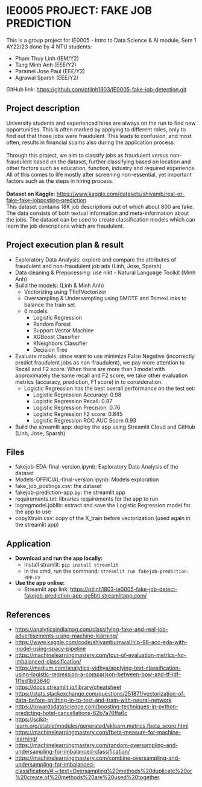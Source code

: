# IE0005 PROJECT: FAKE JOB PREDICTION

This is a group project for IE0005 - Intro to Data Science & AI module, Sem 1 AY22/23 done by 4 NTU students:
- Pham Thuy Linh (IEM/Y2)
- Tang Minh Anh (EEE/Y2)
- Paramel Jose Paul (EEE/Y2)
- Agrawal Sparsh (EEE/Y2)

GitHub link: https://github.com/ptlinh1803/IE0005-fake-job-detection.git <br>

## Project description
University students and experienced hires are always on the run to find new opportunities. This is often marked by applying to different roles, only to find out that those jobs were fraudulent. This leads to confusion, and most often, results in financial scams also during the application process.
<br><br>
Through this project, we aim to classify jobs as fraudulent versus non-fraudulent based on the dataset, further classifying based on location and other factors such as education, function, industry and required experience. All of this comes to life mostly after screening non-essential, yet important factors such as the steps in hiring process.
<br><br>
<b>Dataset on Kaggle:</b> https://www.kaggle.com/datasets/shivamb/real-or-fake-fake-jobposting-prediction <br>
This dataset contains 18K job descriptions out of which about 800 are fake. The data consists of both textual information and meta-information about the jobs. The dataset can be used to create classification models which can learn the job descriptions which are fraudulent.

## Project execution plan & result
- Exploratory Data Analysis: explore and compare the attributes of fraudulent and non-fraudulent job ads (Linh, Jose, Sparsh)
- Data cleaning & Prepocessing: use nlkt - Natural Language Toolkit (Minh Anh)
- Build the models: (Linh & Minh Anh)
  + Vectorizing using TfidfVectorizer
  + Oversampling & Undersampling using SMOTE and TomekLinks to balance the train set
  + 6 models:
    * Logistic Regression
    * Random Forest
    * Support Vector Machine
    * XGBoost Classifier
    * KNeighbors Classifier
    * Decision Tree
 - Evaluate models: since want to use minimize False Negative (incorrectly predict fraudulent jobs as non-fraudulent), we pay more attention to Recall and F2 score. When there are more than 1 model with approximately the same recall and F2 score, we take other evaluation metrics (accuracy, prediction, F1 score) in to consideration.
    + Logistic Regression has the best overall performance on the test set: 
      * Logistic Regression Accuracy: 0.98
      * Logistic Regression Recall: 0.87
      * Logistic Regression Precision: 0.76
      * Logistic Regression F2 score: 0.845
      * Logistic Regression ROC AUC Score 0.93
- Build the streamlit app: deploy the app using Streamlit Cloud and GitHub (Linh, Jose, Sparsh)

## Files
- fakejob-EDA-final-version.ipynb: Exploratory Data Analysis of the dataset
- Models-OFFICIAL-final-version.ipynb: Models exploration
- fake_job_postings.csv: the dataset
- fakejob-prediction-app.py: the streamlit app
- requirements.txt: libraries requirements for the app to run
- logregmodel.joblib: extract and save the Logistic Regression model for the app to use
- copyXtrain.csv: copy of the X_train before vectorization (used again in the streamlit app)

## Application
- <b>Download and run the app locally:</b>
  + Install stramlit: `pip install streamlit`
  + In the cmd, run the command: `streamlit run fakejob-prediction-app.py`
 - <b>Use the app online:</b>
    + Streamlit app link: https://ptlinh1803-ie0005-fake-job-detect-fakejob-prediction-app-og5bti.streamlitapp.com/

## References
- https://analyticsindiamag.com/classifying-fake-and-real-job-advertisements-using-machine-learning/
- https://www.kaggle.com/code/shivamburnwal/nlp-98-acc-eda-with-model-using-spacy-pipeline
- https://machinelearningmastery.com/tour-of-evaluation-metrics-for-imbalanced-classification/
- https://medium.com/analytics-vidhya/applying-text-classification-using-logistic-regression-a-comparison-between-bow-and-tf-idf-1f1ed1b83640
- https://docs.streamlit.io/library/cheatsheet
- https://stats.stackexchange.com/questions/251871/vectorization-of-data-before-splitting-in-to-test-and-train-with-neural-network
- https://towardsdatascience.com/boosting-techniques-in-python-predicting-hotel-cancellations-62b7a76ffa6c
- https://scikit-learn.org/stable/modules/generated/sklearn.metrics.fbeta_score.html
- https://machinelearningmastery.com/fbeta-measure-for-machine-learning/
- https://machinelearningmastery.com/random-oversampling-and-undersampling-for-imbalanced-classification/
- https://machinelearningmastery.com/combine-oversampling-and-undersampling-for-imbalanced-classification/#:~:text=Oversampling%20methods%20duplicate%20or%20create,of%20methods%20are%20used%20together.
